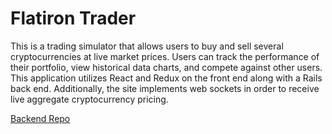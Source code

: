 # Flatiron Trader


This is a trading simulator that allows users to buy and sell several cryptocurrencies at live market prices. Users can track the performance of their portfolio, view historical data charts, and compete against other users. This application utilizes React and Redux on the front end along with a Rails back end. Additionally, the site  implements web sockets in order to receive live aggregate cryptocurrency pricing.


[Backend Repo](https://github.com/rendnil/FlatironTrader_backend)
